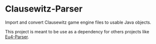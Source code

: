 # Clausewitz-Parser

Import and convert Clausewitz game engine files to usable Java objects.

This project is meant to be use as a dependency for others projects like [Eu4-Parser](https://github.com/Osallek/Eu4-Parser).